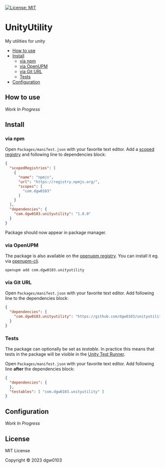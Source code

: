 [![License: MIT](https://img.shields.io/badge/License-MIT-green.svg)](https://opensource.org/licenses/MIT)

# UnityUtility

My utilities for unity

- [How to use](#how-to-use)
- [Install](#install)
  - [via npm](#via-npm)
  - [via OpenUPM](#via-openupm)
  - [via Git URL](#via-git-url)
  - [Tests](#tests)
- [Configuration](#configuration)

<!-- toc -->

## How to use

*Work In Progress*

## Install

### via npm

Open `Packages/manifest.json` with your favorite text editor. Add a [scoped registry](https://docs.unity3d.com/Manual/upm-scoped.html) and following line to dependencies block:
```json
{
  "scopedRegistries": [
    {
      "name": "npmjs",
      "url": "https://registry.npmjs.org/",
      "scopes": [
        "com.dgw0103"
      ]
    }
  ],
  "dependencies": {
    "com.dgw0103.unityutility": "1.0.0"
  }
}
```
Package should now appear in package manager.

### via OpenUPM

The package is also available on the [openupm registry](https://openupm.com/packages/com.dgw0103.unityutility). You can install it eg. via [openupm-cli](https://github.com/openupm/openupm-cli).

```
openupm add com.dgw0103.unityutility
```

### via Git URL

Open `Packages/manifest.json` with your favorite text editor. Add following line to the dependencies block:
```json
{
  "dependencies": {
    "com.dgw0103.unityutility": "https://github.com/dgw0103/unityutility.git"
  }
}
```

### Tests

The package can optionally be set as *testable*.
In practice this means that tests in the package will be visible in the [Unity Test Runner](https://docs.unity3d.com/2017.4/Documentation/Manual/testing-editortestsrunner.html).

Open `Packages/manifest.json` with your favorite text editor. Add following line **after** the dependencies block:
```json
{
  "dependencies": {
  },
  "testables": [ "com.dgw0103.unityutility" ]
}
```

## Configuration

*Work In Progress*

## License

MIT License

Copyright © 2023 dgw0103
